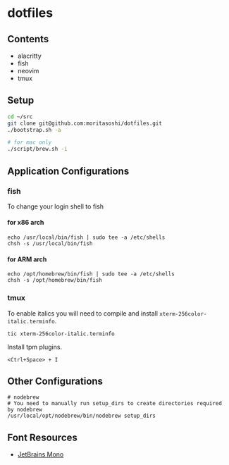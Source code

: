 # dotfiles

## Contents

- alacritty
- fish
- neovim
- tmux

## Setup

```bash
cd ~/src
git clone git@github.com:moritasoshi/dotfiles.git
./bootstrap.sh -a

# for mac only
./script/brew.sh -i
```

## Application Configurations

### fish

To change your login shell to fish

#### for x86 arch

```
echo /usr/local/bin/fish | sudo tee -a /etc/shells
chsh -s /usr/local/bin/fish
```

#### for ARM arch

```
echo /opt/homebrew/bin/fish | sudo tee -a /etc/shells
chsh -s /opt/homebrew/bin/fish
```

### tmux

To enable italics you will need to compile and install `xterm-256color-italic.terminfo`.

```
tic xterm-256color-italic.terminfo
```

Install tpm plugins.

```
<Ctrl+Space> + I
```

## Other Configurations
```
# nodebrew
# You need to manually run setup_dirs to create directories required by nodebrew
/usr/local/opt/nodebrew/bin/nodebrew setup_dirs
```

## Font Resources

- [JetBrains Mono](https://github.com/ryanoasis/nerd-fonts/tree/master/patched-fonts/JetBrainsMono)
